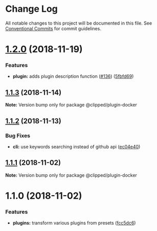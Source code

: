# Change Log

All notable changes to this project will be documented in this file.
See [Conventional Commits](https://conventionalcommits.org) for commit guidelines.

# [1.2.0](https://github.com/clippedjs/clipped/compare/@clipped/plugin-docker@1.1.3...@clipped/plugin-docker@1.2.0) (2018-11-19)


### Features

* **plugin:** adds plugin description function ([#136](https://github.com/clippedjs/clipped/issues/136)) ([5fbfd69](https://github.com/clippedjs/clipped/commit/5fbfd69))





## [1.1.3](https://github.com/clippedjs/clipped/compare/@clipped/plugin-docker@1.1.2...@clipped/plugin-docker@1.1.3) (2018-11-14)

**Note:** Version bump only for package @clipped/plugin-docker





<a name="1.1.2"></a>
## [1.1.2](https://github.com/clippedjs/clipped/compare/@clipped/plugin-docker@1.1.1...@clipped/plugin-docker@1.1.2) (2018-11-13)


### Bug Fixes

* **cli:** use keywords searching instead of github api ([ec04e40](https://github.com/clippedjs/clipped/commit/ec04e40))





<a name="1.1.1"></a>
## [1.1.1](https://github.com/clippedjs/clipped/compare/@clipped/plugin-docker@1.1.0...@clipped/plugin-docker@1.1.1) (2018-11-02)

**Note:** Version bump only for package @clipped/plugin-docker





<a name="1.1.0"></a>
# 1.1.0 (2018-11-02)


### Features

* **plugins:** transform various plugins from presets ([fcc5dc6](https://github.com/clippedjs/clipped/commit/fcc5dc6))
